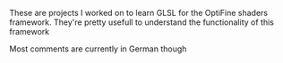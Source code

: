 These are projects I worked on to learn GLSL for the OptiFine shaders framework. They're pretty usefull to understand the functionality of this framework

Most comments are currently in German though
